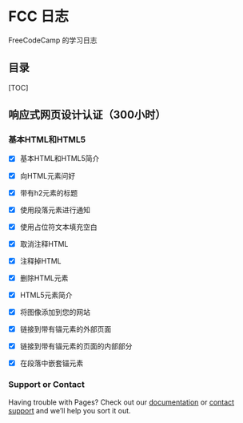FCC 日志
==========================

FreeCodeCamp 的学习日志

## 目录

[TOC]


## 响应式网页设计认证（300小时）

### 基本HTML和HTML5

- [x] 基本HTML和HTML5简介
- [x] 向HTML元素问好
- [x] 带有h2元素的标题
- [x] 使用段落元素进行通知
- [x] 使用占位符文本填充空白
- [x] 取消注释HTML
- [x] 注释掉HTML
- [x] 删除HTML元素
- [x] HTML5元素简介
- [x] 将图像添加到您的网站
- [x] 链接到带有锚元素的外部页面
- [x] 链接到带有锚元素的页面的内部部分
- [x] 在段落中嵌套锚元素




### Support or Contact

Having trouble with Pages? Check out our [documentation](https://docs.github.com/categories/github-pages-basics/) or [contact support](https://github.com/contact) and we’ll help you sort it out.
